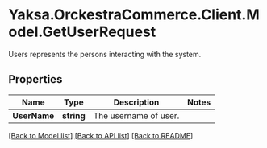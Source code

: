 # Yaksa.OrckestraCommerce.Client.Model.GetUserRequest
Users represents the persons interacting with the system.

## Properties

Name | Type | Description | Notes
------------ | ------------- | ------------- | -------------
**UserName** | **string** | The username of user. | 

[[Back to Model list]](../README.md#documentation-for-models) [[Back to API list]](../README.md#documentation-for-api-endpoints) [[Back to README]](../README.md)

